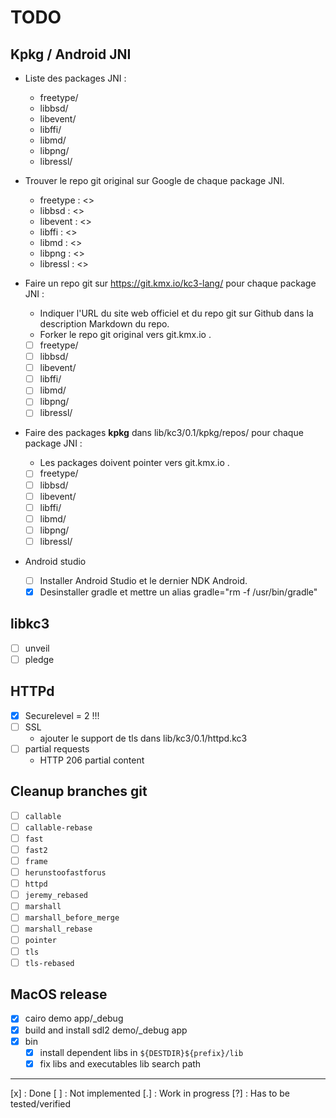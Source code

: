 # TODO

## Kpkg / Android JNI

 - Liste des packages JNI :
   - freetype/
   - libbsd/
   - libevent/
   - libffi/
   - libmd/
   - libpng/
   - libressl/

 - Trouver le repo git original sur Google de chaque package JNI.
   - freetype : <>
   - libbsd   : <>
   - libevent : <>
   - libffi   : <>
   - libmd    : <>
   - libpng   : <>
   - libressl : <>

 - Faire un repo git sur https://git.kmx.io/kc3-lang/ pour chaque
   package JNI :
   - Indiquer l'URL du site web officiel et du repo git sur Github dans
     la description Markdown du repo.
   - Forker le repo git original vers git.kmx.io .
   - [ ] freetype/
   - [ ] libbsd/
   - [ ] libevent/
   - [ ] libffi/
   - [ ] libmd/
   - [ ] libpng/
   - [ ] libressl/

 - Faire des packages __kpkg__ dans lib/kc3/0.1/kpkg/repos/ pour chaque
   package JNI :
   - Les packages doivent pointer vers git.kmx.io .
   - [ ] freetype/
   - [ ] libbsd/
   - [ ] libevent/
   - [ ] libffi/
   - [ ] libmd/
   - [ ] libpng/
   - [ ] libressl/

 - Android studio
   - [ ] Installer Android Studio et le dernier NDK Android.
   - [x] Desinstaller gradle et mettre un
     alias gradle="rm -f /usr/bin/gradle"

## libkc3
 - [ ] unveil
 - [ ] pledge

## HTTPd
 - [x] Securelevel = 2 !!!
 - [ ] SSL
   - ajouter le support de tls dans lib/kc3/0.1/httpd.kc3
 - [ ] partial requests
   - HTTP 206 partial content

## Cleanup branches git
 - [ ] `callable`
 - [ ] `callable-rebase`
 - [ ] `fast`
 - [ ] `fast2`
 - [ ] `frame`
 - [ ] `herunstoofastforus`
 - [ ] `httpd`
 - [ ] `jeremy_rebased`
 - [ ] `marshall`
 - [ ] `marshall_before_merge`
 - [ ] `marshall_rebase`
 - [ ] `pointer`
 - [ ] `tls`
 - [ ] `tls-rebased`

## MacOS release
 - [x] cairo demo app/_debug
 - [x] build and install sdl2 demo/_debug app
 - [x] bin
   - [x] install dependent libs in `${DESTDIR}${prefix}/lib`
   - [x] fix libs and executables lib search path

---

[x] : Done
[ ] : Not implemented
[.] : Work in progress
[?] : Has to be tested/verified
